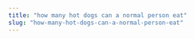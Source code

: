 ```yaml
---
title: "how many hot dogs can a normal person eat"
slug: "how-many-hot-dogs-can-a-normal-person-eat"
---
```


